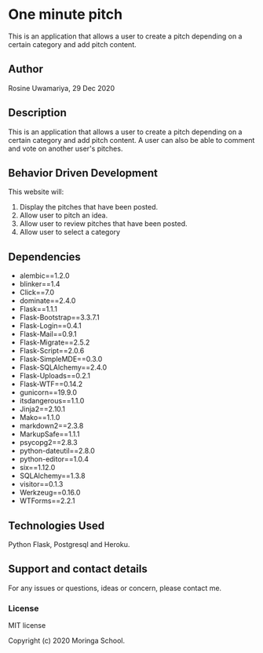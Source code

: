 # One minute pitch

This is an application that allows a user to create a pitch depending on a certain category and add pitch content.

## Author

Rosine Uwamariya, 29 Dec 2020

## Description

This is an application that allows a user to create a pitch depending on a certain category and add pitch content. A user can also be able to comment and vote on another user's pitches.

## Behavior Driven Development

This website will:

1. Display the pitches that have been posted.
2. Allow user to pitch an idea.
3. Allow user to review pitches that have been posted.
4. Allow user to select a category

## Dependencies

* alembic==1.2.0
* blinker==1.4
* Click==7.0
* dominate==2.4.0
* Flask==1.1.1
* Flask-Bootstrap==3.3.7.1
* Flask-Login==0.4.1
* Flask-Mail==0.9.1
* Flask-Migrate==2.5.2
* Flask-Script==2.0.6
* Flask-SimpleMDE==0.3.0
* Flask-SQLAlchemy==2.4.0
* Flask-Uploads==0.2.1
* Flask-WTF==0.14.2
* gunicorn==19.9.0
* itsdangerous==1.1.0
* Jinja2==2.10.1
* Mako==1.1.0
* markdown2==2.3.8
* MarkupSafe==1.1.1
* psycopg2==2.8.3
* python-dateutil==2.8.0
* python-editor==1.0.4
* six==1.12.0
* SQLAlchemy==1.3.8
* visitor==0.1.3
* Werkzeug==0.16.0
* WTForms==2.2.1

## Technologies Used

Python Flask, Postgresql and Heroku.

## Support and contact details

For any issues or questions, ideas or concern, please contact me.

### License

MIT license

Copyright (c) 2020 Moringa School.
